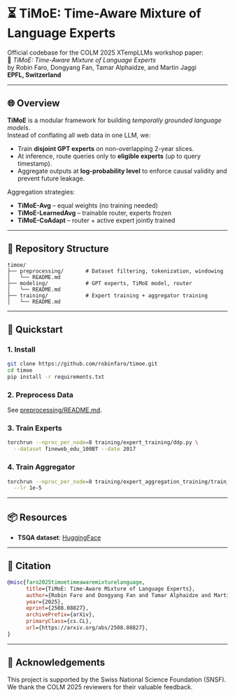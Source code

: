 # ⏳ TiMoE: Time-Aware Mixture of Language Experts

Official codebase for the COLM 2025 XTempLLMs workshop paper:  
📄 *TiMoE: Time-Aware Mixture of Language Experts*  
by Robin Faro, Dongyang Fan, Tamar Alphaidze, and Martin Jaggi  
**EPFL, Switzerland**

---

## 🌐 Overview

**TiMoE** is a modular framework for building *temporally grounded language models*.  
Instead of conflating all web data in one LLM, we:

- Train **disjoint GPT experts** on non-overlapping 2-year slices.  
- At inference, route queries only to **eligible experts** (up to query timestamp).  
- Aggregate outputs at **log-probability level** to enforce causal validity and prevent future leakage.  

Aggregation strategies:
- **TiMoE-Avg** – equal weights (no training needed)  
- **TiMoE-LearnedAvg** – trainable router, experts frozen  
- **TiMoE-CoAdapt** – router + active expert jointly trained  

---

## 📂 Repository Structure

```
timoe/
├── preprocessing/       # Dataset filtering, tokenization, windowing
│   └── README.md
├── modeling/            # GPT experts, TiMoE model, router
│   └── README.md
├── training/            # Expert training + aggregator training
│   └── README.md
```

---

## 🚀 Quickstart

### 1. Install
```bash
git clone https://github.com/robinfaro/timoe.git
cd timoe
pip install -r requirements.txt
```

### 2. Preprocess Data
See [preprocessing/README.md](./preprocessing/README.md).

### 3. Train Experts
```bash
torchrun --nproc_per_node=8 training/expert_training/ddp.py \
  --dataset fineweb_edu_100BT --date 2017
```

### 4. Train Aggregator
```bash
torchrun --nproc_per_node=8 training/expert_aggregation_training/train_timoe_learned_avg.py \
  --lr 1e-5
```

---

## 📦 Resources

- **TSQA dataset**: [HuggingFace](https://huggingface.co/datasets/anonymous-789/TSQA)  

---

## 📜 Citation

```bibtex
@misc{faro2025timoetimeawaremixturelanguage,
      title={TiMoE: Time-Aware Mixture of Language Experts}, 
      author={Robin Faro and Dongyang Fan and Tamar Alphaidze and Martin Jaggi},
      year={2025},
      eprint={2508.08827},
      archivePrefix={arXiv},
      primaryClass={cs.CL},
      url={https://arxiv.org/abs/2508.08827}, 
}
```

---

## 🤝 Acknowledgements

This project is supported by the Swiss National Science Foundation (SNSF).  
We thank the COLM 2025 reviewers for their valuable feedback.
